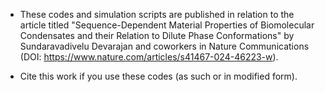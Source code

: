 * These codes and simulation scripts are published in relation to the article titled "Sequence-Dependent Material Properties of Biomolecular Condensates and their Relation to Dilute Phase Conformations" by Sundaravadivelu Devarajan and coworkers in Nature Communications (DOI: https://www.nature.com/articles/s41467-024-46223-w).

* Cite this work if you use these codes (as such or in modified form).
